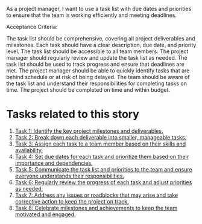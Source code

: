  As a project manager, I want to use a task list with due dates and priorities to ensure that the team is working efficiently and meeting deadlines.

Acceptance Criteria:

The task list should be comprehensive, covering all project deliverables and milestones.
Each task should have a clear description, due date, and priority level.
The task list should be accessible to all team members.
The project manager should regularly review and update the task list as needed.
The task list should be used to track progress and ensure that deadlines are met.
The project manager should be able to quickly identify tasks that are behind schedule or at risk of being delayed.
The team should be aware of the task list and understand their responsibilities for completing tasks on time.
The project should be completed on time and within budget.


# Tasks related to this story
1. [Task 1: Identify the key project milestones and deliverables.](tasks/task_1.1.1.1.md)
2. [Task 2: Break down each deliverable into smaller, manageable tasks.](tasks/task_1.1.1.2.md)
3. [Task 3: Assign each task to a team member based on their skills and availability.](tasks/task_1.1.1.3.md)
4. [Task 4: Set due dates for each task and prioritize them based on their importance and dependencies.](tasks/task_1.1.1.4.md)
5. [Task 5: Communicate the task list and priorities to the team and ensure everyone understands their responsibilities.](tasks/task_1.1.1.5.md)
6. [Task 6: Regularly review the progress of each task and adjust priorities as needed.](tasks/task_1.1.1.6.md)
7. [Task 7: Address any issues or roadblocks that may arise and take corrective action to keep the project on track.](tasks/task_1.1.1.7.md)
8. [Task 8: Celebrate milestones and achievements to keep the team motivated and engaged.](tasks/task_1.1.1.8.md)

